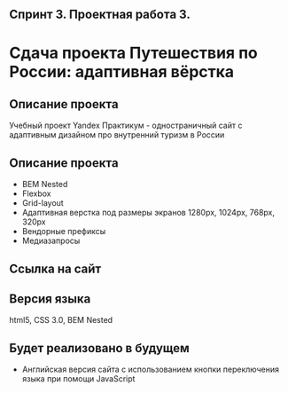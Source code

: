 ## Спринт 3. Проектная работа 3.
# Сдача проекта Путешествия по России: адаптивная вёрстка

## **Описание проекта**
Учебный проект Yandex Практикум - одностраничный сайт с адаптивным дизайном про внутренний туризм в России

## **Описание проекта**
* BEM Nested
* Flexbox
* Grid-layout
* Адаптивная верстка под размеры экранов 1280px, 1024px, 768px, 320px
* Вендорные префиксы
* Медиазапросы

## **Ссылка на сайт**



## **Версия языка**

html5, CSS 3.0, BEM Nested

## **Будет реализовано в будущем**
 * Английская версия сайта с использованием кнопки переключения языка при помощи JavaScript
